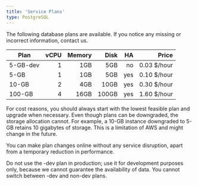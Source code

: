 ```yaml
---
title: 'Service Plans'
type: PostgreSQL
---
```


The following database plans are available. If you notice any missing or incorrect information, contact us.

| Plan        | vCPU  | Memory  | Disk  | HA  | Price       |
|-------------|------:|--------:|------:|----:|------------:|
| 5-GB-dev    | 1     | 1GB     | 5GB   | no  | 0.03 $/hour |
| 5-GB        | 1     | 1GB     | 5GB   | yes | 0.10 $/hour |
| 10-GB       | 2     | 4GB     | 10GB  | yes | 0.30 $/hour |
| 100-GB      | 4     | 16GB    | 100GB | yes | 1.60 $/hour |

For cost reasons, you should always start with the lowest feasible plan and upgrade when necessary. Even though plans can be downgraded, the storage allocation cannot. For example, a 10-GB instance downgraded to 5-GB retains 10 gigabytes of storage. This is a limitation of AWS and might change in the future.

You can make plan changes online without any service disruption, apart from a temporary reduction in performance.

Do not use the -dev plan in production; use it for development purposes only, because we cannot guarantee the availability of data. You cannot switch between -dev and non-dev plans.
